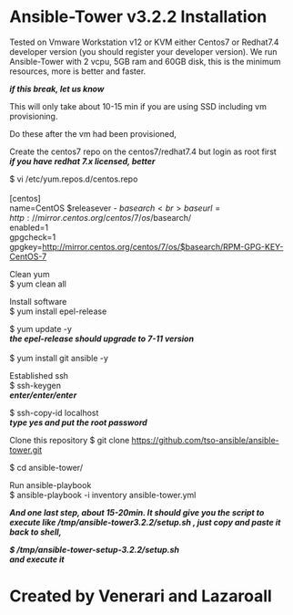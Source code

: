 # Ansible-Tower v3.2.2 Installation

Tested on Vmware Workstation v12 or KVM either Centos7 or Redhat7.4 developer version (you should register your developer version). We run Ansible-Tower with 2 vcpu, 5GB ram and 60GB disk, this is the minimum resources, more is better and faster.

***if this break, let us know***

This will only take about 10-15 min if you are using SSD including vm provisioning.

Do these after the vm had been provisioned,

Create the centos7 repo on the centos7/redhat7.4 but login as root first<br>
***if you have redhat 7.x licensed, better***<br>

$ vi /etc/yum.repos.d/centos.repo<br>
<br>
[centos]<br>
name=CentOS $releasever - $basearch<br>
baseurl=http://mirror.centos.org/centos/7/os/$basearch/<br>
enabled=1<br>
gpgcheck=1<br>
gpgkey=http://mirror.centos.org/centos/7/os/$basearch/RPM-GPG-KEY-CentOS-7

Clean yum<br>
$ yum clean all

Install software<br>
$ yum install epel-release

$ yum update -y<br>
***the epel-release should upgrade to 7-11 version***<br>
<br>
$ yum install git ansible -y

Established ssh<br>
$ ssh-keygen<br>
***enter/enter/enter***

$ ssh-copy-id localhost<br>
***type yes and put the root password***

Clone this repository
$ git clone https://github.com/tso-ansible/ansible-tower.git

$ cd ansible-tower/

Run ansible-playbook<br>
$ ansible-playbook -i inventory ansible-tower.yml

***And one last step, about 15-20min.  It should give you the script to execute like /tmp/ansible-tower3.2.2/setup.sh , just copy and paste it back to shell,***

***$ /tmp/ansible-tower-setup-3.2.2/setup.sh***<br>
***and execute it***

# Created by Venerari and Lazaroall
